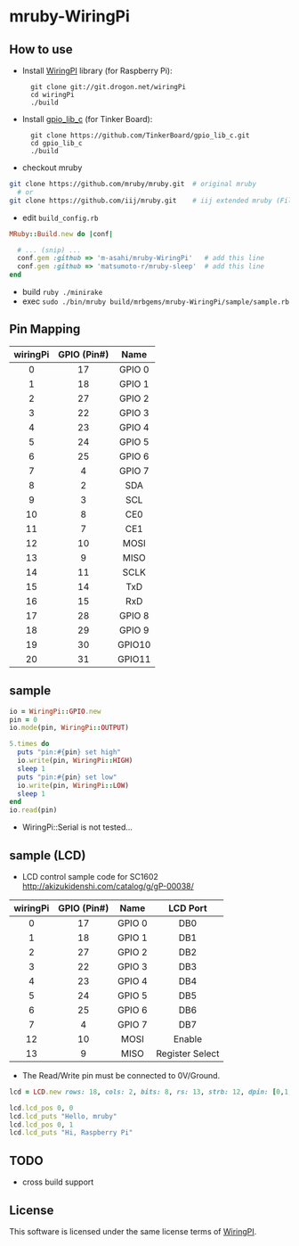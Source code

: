 mruby-WiringPi
=========

## How to use

- Install [WiringPI](http://wiringpi.com) library (for Raspberry Pi):

        git clone git://git.drogon.net/wiringPi
        cd wiringPi
        ./build

- Install [gpio_lib_c](https://github.com/TinkerBoard/gpio_lib_c) (for Tinker Board):

        git clone https://github.com/TinkerBoard/gpio_lib_c.git
        cd gpio_lib_c
        ./build

- checkout mruby

```bash
git clone https://github.com/mruby/mruby.git  # original mruby
  # or
git clone https://github.com/iij/mruby.git    # iij extended mruby (File, IO, Socket, ... extend)
```

- edit `build_config.rb`

```ruby
MRuby::Build.new do |conf|

  # ... (snip) ...
  conf.gem :github => 'm-asahi/mruby-WiringPi'   # add this line
  conf.gem :github => 'matsumoto-r/mruby-sleep'  # add this line
end
```

- build `ruby ./minirake`
- exec `sudo ./bin/mruby build/mrbgems/mruby-WiringPi/sample/sample.rb`

## Pin Mapping

| wiringPi | GPIO (Pin#) | Name   |
|:--------:|:----:|:------:|
|      0   |  17  | GPIO 0 |
|      1   |  18  | GPIO 1 |
|      2   |  27  | GPIO 2 |
|      3   |  22  | GPIO 3 |
|      4   |  23  | GPIO 4 |
|      5   |  24  | GPIO 5 |
|      6   |  25  | GPIO 6 |
|      7   |   4  | GPIO 7 |
|      8   |   2  | SDA    |
|      9   |   3  | SCL    |
|     10   |   8  | CE0    |
|     11   |   7  | CE1    |
|     12   |  10  | MOSI   |
|     13   |   9  | MISO   |
|     14   |  11  | SCLK   |
|     15   |  14  | TxD    |
|     16   |  15  | RxD    |
|     17   |  28  | GPIO 8 |
|     18   |  29  | GPIO 9 |
|     19   |  30  | GPIO10 |
|     20   |  31  | GPIO11 |

## sample

```ruby
io = WiringPi::GPIO.new
pin = 0
io.mode(pin, WiringPi::OUTPUT)

5.times do
  puts "pin:#{pin} set high"
  io.write(pin, WiringPi::HIGH)
  sleep 1
  puts "pin:#{pin} set low"
  io.write(pin, WiringPi::LOW)
  sleep 1
end
io.read(pin)
```

 - WiringPi::Serial is not tested...

## sample (LCD)

 - LCD control sample code for SC1602 http://akizukidenshi.com/catalog/g/gP-00038/

| wiringPi | GPIO (Pin#) | Name   | LCD Port |
|:--------:|:----:|:------:|:------:|
|      0   |  17  | GPIO 0 |  DB0 |
|      1   |  18  | GPIO 1 |  DB1 |
|      2   |  27  | GPIO 2 |  DB2 |
|      3   |  22  | GPIO 3 |  DB3 |
|      4   |  23  | GPIO 4 |  DB4 |
|      5   |  24  | GPIO 5 |  DB5 |
|      6   |  25  | GPIO 6 |  DB6 |
|      7   |   4  | GPIO 7 |  DB7 |
|     12   |  10  | MOSI   | Enable |
|     13   |   9  | MISO   | Register Select |

 - The Read/Write pin must be connected to 0V/Ground.

```ruby
lcd = LCD.new rows: 18, cols: 2, bits: 8, rs: 13, strb: 12, dpin: [0,1,2,3,4,5,6,7]

lcd.lcd_pos 0, 0
lcd.lcd_puts "Hello, mruby"
lcd.lcd_pos 0, 1
lcd.lcd_puts "Hi, Raspberry Pi"
```


## TODO

 - cross build support

## License
This software is licensed under the same license terms of [WiringPI](http://wiringpi.com).


